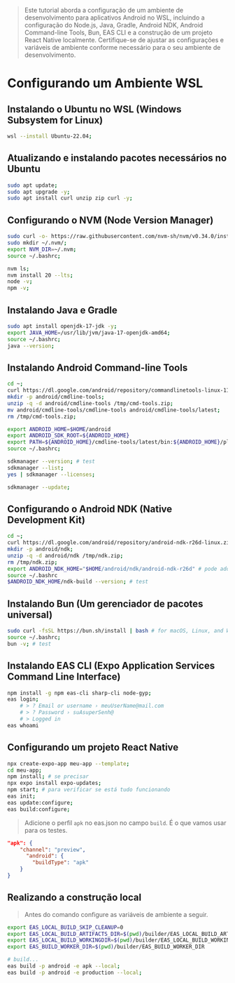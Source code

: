 > Este tutorial aborda a configuração de um ambiente de desenvolvimento para aplicativos Android no WSL, incluindo a configuração do Node.js, Java, Gradle, Android NDK, Android Command-line Tools, Bun, EAS CLI e a construção de um projeto React Native localmente. Certifique-se de ajustar as configurações e variáveis de ambiente conforme necessário para o seu ambiente de desenvolvimento.

# Configurando um Ambiente WSL

## Instalando o Ubuntu no WSL (Windows Subsystem for Linux)
```sh
wsl --install Ubuntu-22.04;
```

## Atualizando e instalando pacotes necessários no Ubuntu
```sh
sudo apt update;
sudo apt upgrade -y;
sudo apt install curl unzip zip curl -y;
```

## Configurando o NVM (Node Version Manager)
```sh
sudo curl -o- https://raw.githubusercontent.com/nvm-sh/nvm/v0.34.0/install.sh | bash;
sudo mkdir ~/.nvm/;
export NVM_DIR=~/.nvm;
source ~/.bashrc;

nvm ls;
nvm install 20 --lts;
node -v;
npm -v;
```

## Instalando Java e Gradle
```sh
sudo apt install openjdk-17-jdk -y;
export JAVA_HOME=/usr/lib/jvm/java-17-openjdk-amd64;
source ~/.bashrc;
java --version;
```



## Instalando Android Command-line Tools
```sh
cd ~;
curl https://dl.google.com/android/repository/commandlinetools-linux-11076708_latest.zip?hl=pt-br -o /tmp/cmd-tools.zip;
mkdir -p android/cmdline-tools;
unzip -q -d android/cmdline-tools /tmp/cmd-tools.zip;
mv android/cmdline-tools/cmdline-tools android/cmdline-tools/latest;
rm /tmp/cmd-tools.zip;

export ANDROID_HOME=$HOME/android
export ANDROID_SDK_ROOT=${ANDROID_HOME}
export PATH=${ANDROID_HOME}/cmdline-tools/latest/bin:${ANDROID_HOME}/platform-tools:${ANDROID_HOME}/tools:${ANDROID_HOME}/tools/bin:${PATH}
source ~/.bashrc;

sdkmanager --version; # test
sdkmanager --list;
yes | sdkmanager --licenses;

sdkmanager --update;
```

## Configurando o Android NDK (Native Development Kit)
```sh
cd ~;
curl https://dl.google.com/android/repository/android-ndk-r26d-linux.zip  -o /tmp/ndk.zip;
mkdir -p android/ndk;
unzip -q -d android/ndk /tmp/ndk.zip;
rm /tmp/ndk.zip;
export ANDROID_NDK_HOME="$HOME/android/ndk/android-ndk-r26d" # pode add no .bashrc > nano ~/.bashrc
source ~/.bashrc
$ANDROID_NDK_HOME/ndk-build --version; # test
```

## Instalando Bun (Um gerenciador de pacotes universal)
```sh
sudo curl -fsSL https://bun.sh/install | bash # for macOS, Linux, and WSL
source ~/.bashrc;
bun -v; # test
```

## Instalando EAS CLI (Expo Application Services Command Line Interface)
```sh
npm install -g npm eas-cli sharp-cli node-gyp;
eas login;
    # > ? Email or username › meuUserName@mail.com
    # > ? Password › suAsuperSenh@
    # > Logged in
eas whoami
```

## Configurando um projeto React Native
```sh
npx create-expo-app meu-app --template;
cd meu-app;
npm install; # se precisar
npx expo install expo-updates;
npm start; # para verificar se está tudo funcionando
eas init;
eas update:configure;
eas build:configure;
```
> Adicione o perfil `apk` no eas.json no campo `build`. É o que vamos usar para os testes.

```json
"apk": {
    "channel": "preview",
      "android": {
        "buildType": "apk"
    }
}
```

## Realizando a construção local

> Antes do comando configure as variáveis de ambiente a seguir.

```sh
export EAS_LOCAL_BUILD_SKIP_CLEANUP=0
export EAS_LOCAL_BUILD_ARTIFACTS_DIR=$(pwd)/builder/EAS_LOCAL_BUILD_ARTIFACTS_DIR
export EAS_LOCAL_BUILD_WORKINGDIR=$(pwd)/builder/EAS_LOCAL_BUILD_WORKINGDIR
export EAS_BUILD_WORKER_DIR=$(pwd)/builder/EAS_BUILD_WORKER_DIR

# build...
eas build -p android -e apk --local;
eas build -p android -e production --local;
```
